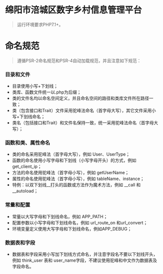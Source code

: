 绵阳市涪城区数字乡村信息管理平台
===============

> 运行环境要求PHP7.1+。

命名规范
===============
> 遵循PSR-2命名规范和PSR-4自动加载规范，并且注意如下规范：

### 目录和文件

* 目录使用小写+下划线；
* 类库、函数文件统一以.php为后缀；
* 类的文件名均以命名空间定义，并且命名空间的路径和类库文件所在路径一致；
* 类（包含接口和Trait）文件采用驼峰法命名（首字母大写），其它文件采用小写+下划线命名；
* 类名（包括接口和Trait）和文件名保持一致，统一采用驼峰法命名（首字母大写）；

### 函数和类、属性命名
* 类的命名采用驼峰法（首字母大写），例如 User、UserType；
* 函数的命名使用小写字母和下划线（小写字母开头）的方式，例如 get_client_ip；
* 方法的命名使用驼峰法（首字母小写），例如 getUserName；
* 属性的命名使用驼峰法（首字母小写），例如 tableName、instance；
* 特例：以双下划线__打头的函数或方法作为魔术方法，例如 __call 和 __autoload；
### 常量和配置
* 常量以大写字母和下划线命名，例如 APP_PATH；
* 配置参数以小写字母和下划线命名，例如 url_route_on 和url_convert；
* 环境变量定义使用大写字母和下划线命名，例如APP_DEBUG；
### 数据表和字段
* 数据表和字段采用小写加下划线方式命名，并注意字段名不要以下划线开头，例如 think_user 表和 user_name字段，不建议使用驼峰和中文作为数据表及字段命名。